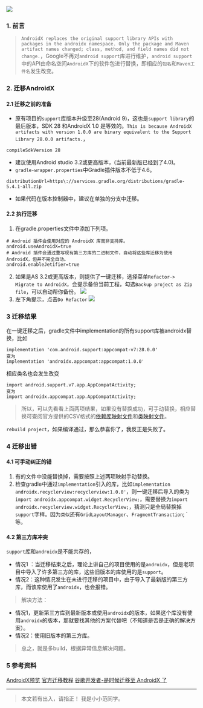 ![](https://i.loli.net/2020/06/17/e9SXUWTyrPiVMN5.png)
<!-- more -->
### 1. 前言
> `AndroidX replaces the original support library APIs with packages in the androidx namespace. Only the package and Maven artifact names changed; class, method, and field names did not change.`，Google不再对`android support`库进行维护，`android support`中的API由命名空间`AndroidX`下的软件包进行替换，即相应的`包名`和`Maven工件名`发生改变。


### 2. 迁移AndroidX
#### 2.1 迁移之前的准备
- 原有项目的`support`库版本升级至28(Android 9)，这也是`support library`的最后版本，SDK 28 和AndroidX 1.0 是等效的。`This is because AndroidX artifacts with version 1.0.0 are binary equivalent to the Support Library 28.0.0 artifacts.`，

```
compileSdkVersion 28
```

- 建议使用Android studio 3.2或更高版本，(当前最新版已经到了4.0)。
- `gradle-wrapper.properties`中Gradle插件版本不低于4.6。

```
distributionUrl=https\://services.gradle.org/distributions/gradle-5.4.1-all.zip
```

- 如果代码在版本控制器中，建议在单独的分支中迁移。
#### 2.2 执行迁移
1. 在gradle.properties文件中添加下列项。

```
# Android 插件会使用对应的 AndroidX 库而非支持库。
android.useAndroidX=true
# Android 插件会通过重写现有第三方库的二进制文件，自动将这些库迁移为使用 AndroidX，但并不完全自动。
android.enableJetifier=true
```

2. 如果是AS 3.2或更高版本，则提供了一键迁移，选择菜单`Refactor-> Migrate to AndroidX`，会提示备份当前工程，勾选`Backup project as Zip file`，可以自动帮你备份。
![](https://i.loli.net/2020/06/17/pODBjRtxs327Ggw.png)
3. 左下角提示，点击`Do Refactor`
![](https://i.loli.net/2020/06/17/sWOgrdKR4PycnQt.png)

### 3 迁移结果
在一键迁移之后，gradle文件中implementation的所有support库被androidx替换，比如
```
implementation 'com.android.support:appcompat-v7:28.0.0' 
变为
implementation 'androidx.appcompat:appcompat:1.0.0'
```
相应类名也会发生改变
```
import android.support.v7.app.AppCompatActivity;
变为
import androidx.appcompat.app.AppCompatActivity;
```
> 所以，可以先看看上面两项结果，如果没有替换成功，可手动替换，相应替换可查阅官方提供的CSV格式的[依赖库映射文件](https://developer.android.google.cn/topic/libraries/support-library/downloads/androidx-artifact-mapping.csv)和[类映射文件](https://developer.android.google.cn/topic/libraries/support-library/downloads/androidx-class-mapping.csv)。

`rebuild project`，如果编译通过，那么恭喜你了，我反正是失败了。
### 4 迁移出错
#### 4.1 可手动纠正的错
1. 有的文件中没能替换掉，需要按照上述两项映射手动替换。
2. 检查gradle中通过`implementation`引入的库，比如`implementation androidx.recyclerview:recyclerview:1.0.0'`，则一键迁移后导入的类为`import androidx.appcompat.widget.RecyclerView;`，需要替换为`import androidx.recyclerview.widget.RecyclerView;`，猜测只是全局替换掉`support`字样。因为`类似`还有`GridLayoutManager`、`FragmentTransaction`;
`等。

#### 4.2 第三方库冲突
`support`库和`androidx`是不能共存的，
- 情况1 ：当迁移结束之后，理论上讲自己的项目使用的是`androidx`，但是老项目中导入了许多第三方的库，这些旧版本的库使用的是`support`。
- 情况2：这种情况发生在未进行迁移的项目中，由于导入了最新版的第三方库，而该库使用了`androidx`，也会报错。

> 解决方法：

- 情况1，更新第三方库到最新版本或使用`androidx`的版本，如果这个库没有使用`androidx`的版本，那就要找其他的方案代替吧（不知道是否是正确的解决方案）。
- 情况2：使用旧版本的第三方库。

> 总之，就是多build，根据异常信息解决问题。

### 5 参考资料
[AndroidX预览](https://developer.android.google.cn/jetpack/androidx)
[官方迁移教程](https://developer.android.google.cn/jetpack/androidx/migrate)
[谷歌开发者-是时候迁移至 AndroidX 了](https://www.jianshu.com/p/04389c42792d)

--- 
> 本文若有出入，请指正！
> 我是小小范同学。